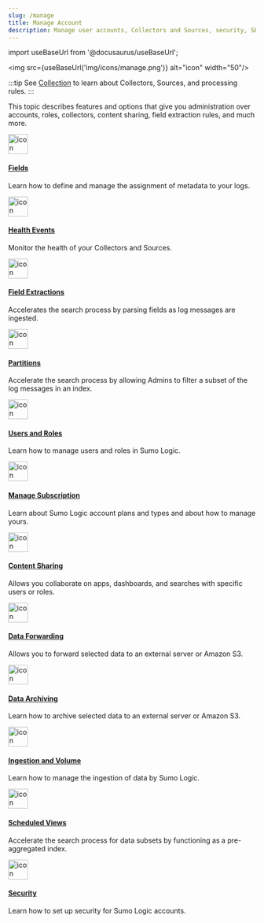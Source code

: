 ```yaml
---
slug: /manage
title: Manage Account
description: Manage user accounts, Collectors and Sources, security, SEO, and other administrative details.
---
```


import useBaseUrl from '@docusaurus/useBaseUrl';

<img src={useBaseUrl('img/icons/manage.png')} alt="icon" width="50"/>

:::tip
See [Collection](/docs/send-data/collection) to learn about Collectors, Sources, and processing rules.
:::

This topic describes features and options that give you administration over accounts, roles, collectors, content sharing, field extraction rules, and much more.

<div className="box-wrapper" >
<div className="box smallbox card">
  <div className="container">
  <a href={useBaseUrl('docs/manage/fields')}><img src={useBaseUrl('img/icons/business/user-permissions.png')} alt="icon" width="40"/><h4>Fields</h4></a>
  <p>Learn how to define and manage the assignment of metadata to your logs.</p>
  </div>
</div>
<div className="box smallbox card">
  <div className="container">
  <a href={useBaseUrl('docs/manage/health-events')}><img src={useBaseUrl('img/icons/business/user-permissions.png')} alt="icon" width="40"/><h4>Health Events</h4></a>
  <p>Monitor the health of your Collectors and Sources.</p>
  </div>
</div>
<div className="box smallbox card">
  <div className="container">
  <a href={useBaseUrl('docs/manage/field-extractions')}><img src={useBaseUrl('img/icons/business/user-permissions.png')} alt="icon" width="40"/><h4>Field Extractions</h4></a>
  <p>Accelerates the search process by parsing fields as log messages are ingested.</p>
  </div>
</div>
<div className="box smallbox card">
  <div className="container">
  <a href={useBaseUrl('docs/manage/partitions')}><img src={useBaseUrl('img/icons/business/user-permissions.png')} alt="icon" width="40"/><h4>Partitions</h4></a>
  <p>Accelerate the search process by allowing Admins to filter a subset of the log messages in an index.</p>
  </div>
</div>
<div className="box smallbox card">
  <div className="container">
  <a href={useBaseUrl('docs/manage/users-roles')}><img src={useBaseUrl('img/icons/business/user-permissions.png')} alt="icon" width="40"/><h4>Users and Roles</h4></a>
  <p>Learn how to manage users and roles in Sumo Logic.</p>
  </div>
</div>
<div className="box smallbox card">
  <div className="container">
  <a href={useBaseUrl('docs/manage/manage-subscription')}><img src={useBaseUrl('img/icons/business/user-permissions.png')} alt="icon" width="40"/><h4>Manage Subscription</h4></a>
  <p>Learn about Sumo Logic account plans and types and about how to manage yours.</p>
  </div>
</div>
<div className="box smallbox card">
  <div className="container">
  <a href={useBaseUrl('docs/manage/content-sharing')}><img src={useBaseUrl('img/icons/business/user-permissions.png')} alt="icon" width="40"/><h4>Content Sharing</h4></a>
  <p>Allows you collaborate on apps, dashboards, and searches with specific users or roles.</p>
  </div>
</div>
<div className="box smallbox card">
  <div className="container">
  <a href={useBaseUrl('docs/manage/data-forwarding')}><img src={useBaseUrl('img/icons/business/user-permissions.png')} alt="icon" width="40"/><h4>Data Forwarding</h4></a>
  <p>Allows you to forward selected data to an external server or Amazon S3.</p>
  </div>
</div>
<div className="box smallbox card">
  <div className="container">
  <a href={useBaseUrl('docs/manage/data-archiving')}><img src={useBaseUrl('img/icons/business/user-permissions.png')} alt="icon" width="40"/><h4>Data Archiving</h4></a>
  <p>Learn how to archive selected data to an external server or Amazon S3.</p>
  </div>
</div>
<div className="box smallbox card">
  <div className="container">
  <a href={useBaseUrl('docs/manage/ingestion-volume')}><img src={useBaseUrl('img/icons/business/user-permissions.png')} alt="icon" width="40"/><h4>Ingestion and Volume</h4></a>
  <p>Learn how to manage the ingestion of data by Sumo Logic.</p>
  </div>
</div>
<!-- Unhide this when it goes GA
<div className="box smallbox card">
  <div className="container">
  <a href={useBaseUrl('docs/manage/deletion-requests"><img src={useBaseUrl('img/icons/business/user-permissions.png')} alt="icon" width="40"/><h4>Deletion Requests</h4></a>
  <p>Remove sensitive or inadvertently ingested data from your account.</p>
  </div>
</div>
-->
<div className="box smallbox card">
  <div className="container">
  <a href={useBaseUrl('docs/manage/scheduled-views')}><img src={useBaseUrl('img/icons/business/user-permissions.png')} alt="icon" width="40"/><h4>Scheduled Views</h4></a>
  <p>Accelerate the search process for data subsets by functioning as a pre-aggregated index.</p>
  </div>
</div>
<div className="box smallbox card">
  <div className="container">
  <a href={useBaseUrl('docs/manage/security')}><img src={useBaseUrl('img/icons/business/user-permissions.png')} alt="icon" width="40"/><h4>Security</h4></a>
  <p>Learn how to set up security for Sumo Logic accounts.</p>
  </div>
</div>
</div>
